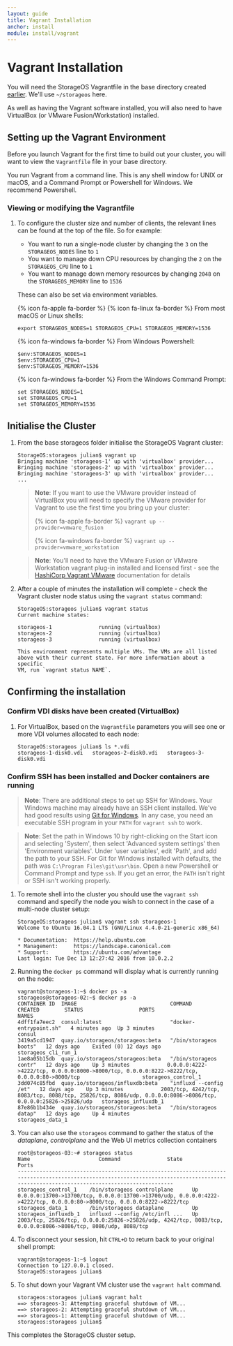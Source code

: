 ```yaml
---
layout: guide
title: Vagrant Installation
anchor: install
module: install/vagrant
---
```


# Vagrant Installation

You will need the StorageOS Vagrantfile in the base directory created [earlier](deployment.html). We'll use `~/storageos` here.

As well as having the Vagrant software installed, you will also need to have VirtualBox (or VMware Fusion/Workstation) installed.

## Setting up the Vagrant Environment

Before you launch Vagrant for the first time to build out your cluster, you will want to view the `Vagrantfile` file in your base directory.

You run Vagrant from a command line. This is any shell window for UNIX or macOS, and a Command Prompt or Powershell for Windows.
We recommend Powershell.

### Viewing or modifying the Vagrantfile

1.  To configure the cluster size and number of clients, the relevant lines can be found at the top of the file.  So for example:
    * You want to run a single-node cluster by  changing the `3` on the `STORAGEOS_NODES` line to `1`
    * You want to manage down CPU resources by changing the `2` on the `STORAGEOS_CPU` line to `1`
    * You want to manage down memory resources by changing `2048` on the `STORAGEOS_MEMORY` line to `1536`

    These can also be set via environment variables.

    {% icon fa-apple fa-border %} {% icon fa-linux fa-border %} From most macOS or Linux shells:

    ```
    export STORAGEOS_NODES=1 STORAGEOS_CPU=1 STORAGEOS_MEMORY=1536
    ```

    {% icon fa-windows fa-border %} From Windows Powershell:

    ```
    $env:STORAGEOS_NODES=1
    $env:STORAGEOS_CPU=1
    $env:STORAGEOS_MEMORY=1536
    ```

    {% icon fa-windows fa-border %} From the Windows Command Prompt:

    ```
    set STORAGEOS_NODES=1
    set STORAGEOS_CPU=1
    set STORAGEOS_MEMORY=1536
    ```

## Initialise the Cluster

1.  From the base storageos folder initialise the StorageOS Vagrant cluster:

    ```
    StorageOS:storageos julian$ vagrant up
    Bringing machine 'storageos-1' up with 'virtualbox' provider...
    Bringing machine 'storageos-2' up with 'virtualbox' provider...
    Bringing machine 'storageos-3' up with 'virtualbox' provider...
    ...
    ```

    >**Note**: If you want to use the VMware provider instead of VirtualBox you will need to specify the VMware provider for Vagrant to use the first time you bring up your cluster:
    >
    > {% icon fa-apple fa-border %} `vagrant up --provider=vmware_fusion`
    >
    > {% icon fa-windows fa-border %} `vagrant up --provider=vmware_workstation`

    >**Note**: You'll need to have the VMware Fusion or VMware Workstation vagrant plug-in installed and licensed first - see the [HashiCorp Vagrant VMware](https://www.vagrantup.com/vmware/) documentation for details

2.  After a couple of minutes the installation will complete - check the Vagrant cluster node status using the `vagrant status` command:

    ```
    StorageOS:storageos julian$ vagrant status
    Current machine states:

    storageos-1               running (virtualbox)
    storageos-2               running (virtualbox)
    storageos-3               running (virtualbox)

    This environment represents multiple VMs. The VMs are all listed
    above with their current state. For more information about a specific
    VM, run `vagrant status NAME`.
    ```

## Confirming the installation

### Confirm VDI disks have been created (VirtualBox)

1.  For VirtualBox, based on the `Vagrantfile` parameters you will see one or more VDI volumes allocated to each node:

    ```
    StorageOS:storageos julian$ ls *.vdi
    storageos-1-disk0.vdi	storageos-2-disk0.vdi	storageos-3-disk0.vdi
    ```

### Confirm SSH has been installed and Docker containers are running

>**Note**: There are additional steps to set up SSH for Windows. Your Windows machine
> may already have an SSH client installed. We've had good results using
> [Git for Windows](https://git-scm.com/download/win).
> In any case, you need an executable
> SSH program in your `PATH` for `vagrant ssh` to work.

> **Note**: Set the path in Windows 10
> by right-clicking on the Start icon and selecting 'System', then select 'Advanced system settings'
> then 'Environment variables'. Under 'user variables', edit 'Path', and add the
> path to your SSH.
> For Git for Windows installed with defaults, the path was `C:\Program Files\git\usr\bin`.
> Open a new Powershell or Command Prompt and type `ssh`. If you get an error, the `PATH` isn't
> right or SSH isn't working properly.

1.  To remote shell into the cluster you should use the `vagrant ssh` command and specify the node you wish to connect in the case of a multi-node cluster setup:

    ```
    StorageOS:storageos julian$ vagrant ssh storageos-1
    Welcome to Ubuntu 16.04.1 LTS (GNU/Linux 4.4.0-21-generic x86_64)

    * Documentation:  https://help.ubuntu.com
    * Management:     https://landscape.canonical.com
    * Support:        https://ubuntu.com/advantage
    Last login: Tue Dec 13 12:27:42 2016 from 10.0.2.2
    ```

2.  Running the `docker ps` command will display what is currently running on the node:

    ```
    vagrant@storageos-1:~$ docker ps -a
    storageos@storageos-02:~$ docker ps -a
    CONTAINER ID  IMAGE                              COMMAND                  CREATED        STATUS                  PORTS                                                                                                           NAMES
    4dff1fa7eec2  consul:latest                      "docker-entrypoint.sh"   4 minutes ago  Up 3 minutes                                                                                                                            consul
    3419a5cd1947  quay.io/storageos/storageos:beta   "/bin/storageos boots"   12 days ago    Exited (0) 12 days ago                                                                                                                  storageos_cli_run_1
    1ae8a05b15db  quay.io/storageos/storageos:beta   "/bin/storageos contr"   12 days ago    Up 3 minutes            0.0.0.0:4222->4222/tcp, 0.0.0.0:8000->8000/tcp, 0.0.0.0:8222->8222/tcp, 0.0.0.0:80->8000/tcp                    storageos_control_1
    3dd074c85fbd  quay.io/storageos/influxdb:beta    "influxd --config /et"   12 days ago    Up 3 minutes            2003/tcp, 4242/tcp, 8083/tcp, 8088/tcp, 25826/tcp, 8086/udp, 0.0.0.0:8086->8086/tcp, 0.0.0.0:25826->25826/udp   storageos_influxdb_1
    87e86b1b434e  quay.io/storageos/storageos:beta   "/bin/storageos datap"   12 days ago    Up 4 minutes                                                                                                                            storageos_data_1
    ```

3.  You can also use the `storageos` command to gather the status of the *dataplane*, *controlplane* and the Web UI metrics collection containers

    ```
    root@storageos-03:~# storageos status
    Name                      Command               State                                                            Ports
    ----------------------------------------------------------------------------------------------------------------------------------------------------------------------------------------
    storageos_control_1    /bin/storageos controlplane      Up      0.0.0.0:13700->13700/tcp, 0.0.0.0:13700->13700/udp, 0.0.0.0:4222->4222/tcp, 0.0.0.0:80->8000/tcp, 0.0.0.0:8222->8222/tcp
    storageos_data_1       /bin/storageos dataplane         Up
    storageos_influxdb_1   influxd --config /etc/infl ...   Up      2003/tcp, 25826/tcp, 0.0.0.0:25826->25826/udp, 4242/tcp, 8083/tcp, 0.0.0.0:8086->8086/tcp, 8086/udp, 8088/tcp
    ```

4.  To disconnect your session, hit `CTRL+D` to return back to your original shell prompt:

    ```
    vagrant@storageos-1:~$ logout
    Connection to 127.0.0.1 closed.
    StorageOS:storageos julian$
    ```

5.  To shut down your Vagrant VM cluster use the `vagrant halt` command.

    ```
    storageos:storageos julian$ vagrant halt
    ==> storageos-3: Attempting graceful shutdown of VM...
    ==> storageos-2: Attempting graceful shutdown of VM...
    ==> storageos-1: Attempting graceful shutdown of VM...
    storageos:storageos julian$
    ```

This completes the StorageOS cluster setup.
